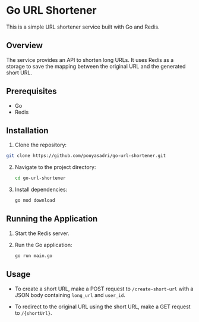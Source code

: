 # Go URL Shortener

This is a simple URL shortener service built with Go and Redis.

## Overview

The service provides an API to shorten long URLs. It uses Redis as a storage to save the mapping between the original URL and the generated short URL.

## Prerequisites

- Go
- Redis

## Installation

1. Clone the repository:

```bash
git clone https://github.com/pouyasadri/go-url-shortener.git
```
2. Navigate to the project directory:
    
    ```bash
    cd go-url-shortener
    ```
3. Install dependencies:

    ```bash
    go mod download
    ```
## Running the Application
1. Start the Redis server.

2. Run the Go application:
   ```bash
   go run main.go
   ```
## Usage
- To create a short URL, make a POST request to `/create-short-url` with a JSON body containing `long_url` and `user_id`.

- To redirect to the original URL using the short URL, make a GET request to `/{shortUrl}`.
